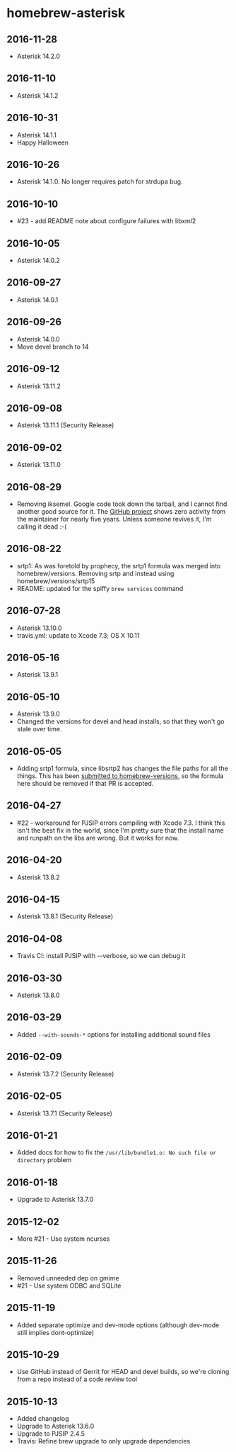 # homebrew-asterisk

## 2016-11-28

 * Asterisk 14.2.0

## 2016-11-10

 * Asterisk 14.1.2

## 2016-10-31

 * Asterisk 14.1.1
 * Happy Halloween

## 2016-10-26

 * Asterisk 14.1.0. No longer requires patch for strdupa bug.

## 2016-10-10

 * #23 - add README note about configure failures with libxml2

## 2016-10-05

 * Asterisk 14.0.2

## 2016-09-27

 * Asterisk 14.0.1

## 2016-09-26

 * Asterisk 14.0.0
 * Move devel branch to 14

## 2016-09-12

 * Asterisk 13.11.2

## 2016-09-08

 * Asterisk 13.11.1 (Security Release)

## 2016-09-02

 * Asterisk 13.11.0

## 2016-08-29

 * Removing iksemel. Google code took down the tarball, and I cannot find
   another good source for it. The [GitHub project][iksemel] shows zero activity
   from the maintainer for nearly five years. Unless someone revives it, I'm
   calling it dead :-(

 [iksemel]: https://github.com/meduketto/iksemel

## 2016-08-22

 * srtp1: As was foretold by prophecy, the srtp1 formula was merged into
   homebrew/versions. Removing srtp and instead using homebrew/versions/srtp15
 * README: updated for the spiffy `brew services` command

## 2016-07-28

 * Asterisk 13.10.0
 * travis.yml: update to Xcode 7.3; OS X 10.11

## 2016-05-16

 * Asterisk 13.9.1

## 2016-05-10

 * Asterisk 13.9.0
 * Changed the versions for devel and head installs, so that they won't
   go stale over time.

## 2016-05-05

 * Adding srtp1 formula, since libsrtp2 has changes the file paths for all
   the things. This has been [submitted to homebrew-versions][hv-srtp1], so
   the formula here should be removed if that PR is accepted.

   [hv-srtp1]: https://github.com/Homebrew/homebrew-versions/pull/1244

## 2016-04-27

 * #22 - workaround for PJSIP errors compiling with Xcode 7.3. I think this
   isn't the best fix in the world, since I'm pretty sure that the install name
   and runpath on the libs are wrong. But it works for now.

## 2016-04-20

 * Asterisk 13.8.2

## 2016-04-15

 * Asterisk 13.8.1 (Security Release)

## 2016-04-08

 * Travis CI: install PJSIP with --verbose, so we can debug it

## 2016-03-30

 * Asterisk 13.8.0

## 2016-03-29

 * Added `--with-sounds-*` options for installing additional sound files

## 2016-02-09

 * Asterisk 13.7.2 (Security Release)

## 2016-02-05

 * Asterisk 13.7.1 (Security Release)

## 2016-01-21

 * Added docs for how to fix the `/usr/lib/bundle1.o: No such file or directory`
   problem

## 2016-01-18

 * Upgrade to Asterisk 13.7.0

## 2015-12-02

 * More #21 - Use system ncurses

## 2015-11-26

 * Removed unneeded dep on gmime
 * #21 - Use system ODBC and SQLite

## 2015-11-19

 * Added separate optimize and dev-mode options (although dev-mode still implies
   dont-optimize)

## 2015-10-29

 * Use GitHub instead of Gerrit for HEAD and devel builds, so we're cloning
   from a repo instead of a code review tool

## 2015-10-13

 * Added changelog
 * Upgrade to Asterisk 13.6.0
 * Upgrade to PJSIP 2.4.5
 * Travis: Refine brew upgrade to only upgrade dependencies
